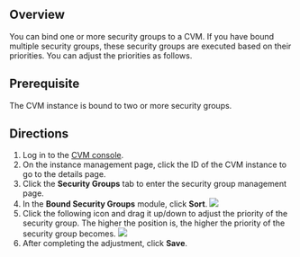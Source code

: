 ## Overview
You can bind one or more security groups to a CVM. If you have bound multiple security groups, these security groups are executed based on their priorities. You can adjust the priorities as follows.

## Prerequisite
The CVM instance is bound to two or more security groups.

## Directions
1. Log in to the [CVM console](https://console.cloud.tencent.com/cvm/index).
2. On the instance management page, click the ID of the CVM instance to go to the details page.
3. Click the **Security Groups** tab to enter the security group management page.
4. In the **Bound Security Groups** module, click **Sort**.
    ![](https://qcloudimg.tencent-cloud.cn/raw/d43346b95d58120fe6ca411c49c594ca.png)
5. Click the following icon and drag it up/down to adjust the priority of the security group. The higher the position is, the higher the priority of the security group becomes.
    <img src="https://qcloudimg.tencent-cloud.cn/raw/3ae4c410501f99cde11339e41bb65030.png" />
5. After completing the adjustment, click **Save**.

